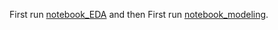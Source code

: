 First run [notebook_EDA](notebook_EDA.ipynb) and then First run [notebook_modeling](notebook_modeling.ipynb).